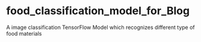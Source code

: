 # food_classification_model_for_Blog
A image classification TensorFlow Model  which recognizes different type of food materials 
